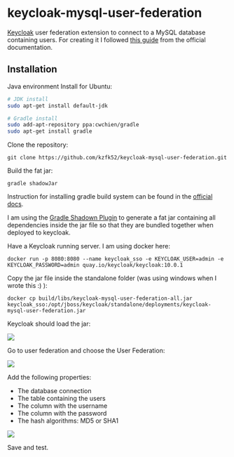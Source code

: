 # keycloak-mysql-user-federation

[Keycloak](https://www.keycloak.org/) user federation extension to connect to a MySQL database containing users. For creating it I followed [this guide](https://www.keycloak.org/docs/latest/server_development/index.html#_user-storage-spi) from the official documentation.

## Installation

Java environment Install for Ubuntu:

```bash
# JDK install
sudo apt-get install default-jdk

# Gradle install
sudo add-apt-repository ppa:cwchien/gradle
sudo apt-get install gradle
```

Clone the repository:

`git clone https://github.com/kzfk52/keycloak-mysql-user-federation.git`

Build the fat jar:

`gradle shadowJar`

Instruction for installing gradle build system can be found in the [official docs](https://gradle.org/).

I am using the [Gradle Shadown Plugin](https://imperceptiblethoughts.com/shadow/) to generate a fat jar containing all dependencies inside the jar file so that they are bundled together when deployed to keycloak.

Have a Keycloak running server. I am using docker here:

`docker run -p 8080:8080 --name keycloak_sso -e KEYCLOAK_USER=admin -e KEYCLOAK_PASSWORD=admin quay.io/keycloak/keycloak:10.0.1`

Copy the jar file inside the standalone folder (was using windows when I wrote this :) ):

`docker cp build/libs/keycloak-mysql-user-federation-all.jar keycloak_sso:/opt/jboss/keycloak/standalone/deployments/keycloak-mysql-user-federation.jar`

Keycloak should load the jar:

![](docs/installation1.png)

Go to user federation and choose the User Federation:

![](docs/installation2.png)

Add the following properties:

- The database connection
- The table containing the users
- The column with the username
- The column with the password
- The hash algorithms: MD5 or SHA1

![](docs/installation3.png)

Save and test.
